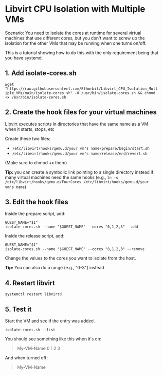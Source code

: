 # Libvirt CPU Isolation with Multiple VMs
Scenario: You need to isolate the cores at runtime for several virtual machines that use different cores, but you don't want to screw up the isolation for the other VMs that may be running when one turns on/off.

This is a tutorial showing how to do this with the only requirement being that you have systemd.

## 1. Add isolate-cores.sh
`wget "https://raw.githubusercontent.com/Ethorbit/Libvirt_CPU_Isolation_Multiple_VMs/main/isolate-cores.sh" -O /usr/bin/isolate-cores.sh && chmod +x /usr/bin/isolate-cores.sh`

## 2. Create the hook files for your virtual machines
Libvirt executes scripts in directories that have the same name as a VM when it starts, stops, etc

Create these two files:
* `/etc/libvirt/hooks/qemu.d/your vm's name/prepare/begin/start.sh`
* `/etc/libvirt/hooks/qemu.d/your vm's name/release/end/revert.sh`

(Make sure to chmod +x them)

**Tip:** you can create a symbolic link pointing to a single directory instead if many virtual machines need the same hooks (e.g.,
`ln -s /etc/libvirt/hooks/qemu.d/FourCores /etc/libvirt/hooks/qemu.d/your vm's name`)

## 3. Edit the hook files
Inside the prepare script, add:
```
GUEST_NAME="$1"
isolate-cores.sh --name "$GUEST_NAME" --cores "0,1,2,3" --add
```

Inside the release script, add:
```
GUEST_NAME="$1"
isolate-cores.sh --name "$GUEST_NAME" --cores "0,1,2,3" --remove
```
Change the values to the cores you want to isolate from the host. 

**Tip:** You can also do a range (e.g., "0-3") instead.

## 4. Restart libvirt
`systemctl restart libvirtd`

## 5. Test it 
Start the VM and see if the entry was added.

`isolate-cores.sh --list`

You should see something like this when it's on:
> My-VM-Name 0 1 2 3

And when turned off:
> My-VM-Name
